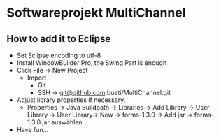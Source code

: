 Softwareprojekt MultiChannel
============================

How to add it to Eclipse
------------------------
* Set Eclipse encoding to utf-8
* Install WindowBuilder Pro, the Swing Part is enough
* Click File -> New Project  
  * Import 
    * Git
    * SSH -> git@github.com:bueti/MultiChannel.git
* Adjust library properties if necessary.
  * Properties -> Java Buildpath -> Libraries -> Add Library -> User Library -> User Library-> New -> forms-1.3.0 -> Add jar -> forms-1.3.0.jar auswählen
* Have fun...